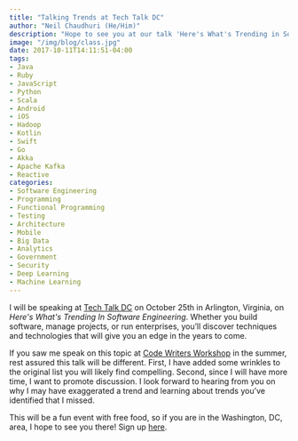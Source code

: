```yaml
---
title: "Talking Trends at Tech Talk DC"
author: "Neil Chaudhuri (He/Him)"
description: "Hope to see you at our talk 'Here's What's Trending in Software Engineering.'"
image: "/img/blog/class.jpg"
date: 2017-10-11T14:11:51-04:00
tags:
- Java
- Ruby
- JavaScript
- Python
- Scala
- Android
- iOS
- Hadoop
- Kotlin
- Swift
- Go
- Akka
- Apache Kafka
- Reactive
categories: 
- Software Engineering
- Programming
- Functional Programming
- Testing
- Architecture
- Mobile
- Big Data
- Analytics
- Government 
- Security
- Deep Learning
- Machine Learning
---
```


I will be speaking at [Tech Talk DC](https://www.meetup.com/TechTalkDC/events/243181157/) on October 25th in
Arlington, Virginia, on *Here's What's Trending In Software Engineering*. Whether you build software, manage projects, 
or run enterprises, you’ll discover techniques and technologies that will give you an edge in the years to come.

If you saw me speak on this topic at 
[Code Writers Workshop](/blog/speaking-at-code-writers-workshop-2017/) in the summer, rest assured this talk will be different.
First, I have added some wrinkles to the original list you will likely find compelling. Second, since I will have more time,
I want to promote discussion. I look forward to hearing from you on why I may have exaggerated a trend and learning about trends 
you’ve identified that I missed.

This will be a fun event with free food, so if you are in the Washington, DC, area, I hope to see you there! 
Sign up [here](https://www.meetup.com/TechTalkDC/events/243181157/).